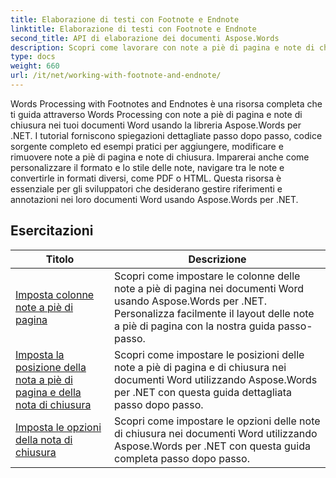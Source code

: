 ```yaml
---
title: Elaborazione di testi con Footnote e Endnote
linktitle: Elaborazione di testi con Footnote e Endnote
second_title: API di elaborazione dei documenti Aspose.Words
description: Scopri come lavorare con note a piè di pagina e note di chiusura nei tuoi documenti Word con Aspose.Words per .NET. Tutorial dettagliati ed esempi pratici.
type: docs
weight: 660
url: /it/net/working-with-footnote-and-endnote/
---
```

Words Processing with Footnotes and Endnotes è una risorsa completa che ti guida attraverso Words Processing con note a piè di pagina e note di chiusura nei tuoi documenti Word usando la libreria Aspose.Words per .NET. I tutorial forniscono spiegazioni dettagliate passo dopo passo, codice sorgente completo ed esempi pratici per aggiungere, modificare e rimuovere note a piè di pagina e note di chiusura. Imparerai anche come personalizzare il formato e lo stile delle note, navigare tra le note e convertirle in formati diversi, come PDF o HTML. Questa risorsa è essenziale per gli sviluppatori che desiderano gestire riferimenti e annotazioni nei loro documenti Word usando Aspose.Words per .NET.

 ## Esercitazioni
| Titolo | Descrizione |
| --- | --- |
| [Imposta colonne note a piè di pagina](./set-foot-note-columns/) | Scopri come impostare le colonne delle note a piè di pagina nei documenti Word usando Aspose.Words per .NET. Personalizza facilmente il layout delle note a piè di pagina con la nostra guida passo-passo. |
| [Imposta la posizione della nota a piè di pagina e della nota di chiusura](./set-footnote-and-end-note-position/) | Scopri come impostare le posizioni delle note a piè di pagina e di chiusura nei documenti Word utilizzando Aspose.Words per .NET con questa guida dettagliata passo dopo passo. |
| [Imposta le opzioni della nota di chiusura](./set-endnote-options/) | Scopri come impostare le opzioni delle note di chiusura nei documenti Word utilizzando Aspose.Words per .NET con questa guida completa passo dopo passo. |